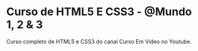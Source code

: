 # Curso de HTML5 E CSS3 - @Mundo 1, 2 & 3
 Curso completo de HTML5 e CSS3 do canal Curso Em Video no Youtube.
